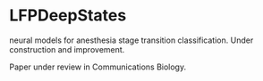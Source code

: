 # LFPDeepStates
neural models for anesthesia stage transition classification.
Under construction and improvement.


Paper under review in Communications Biology.
